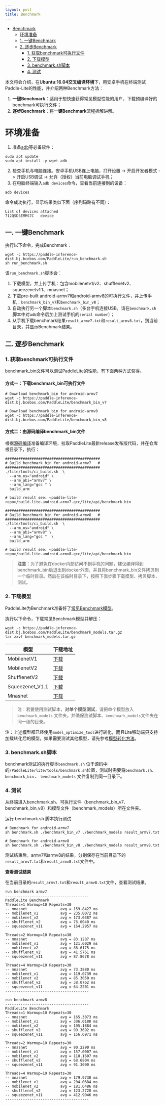 ```yaml
---
layout: post
title: Benchmark
---
```


<!--ts-->
  * [Benchmark](#Benchmark)
      * [环境准备](#环境准备)
      * [1. 一键Benchmark](#一-一键benchmark)
      * [2. 逐步Benchmark](#二-逐步Benchmark)
         * [1. 获取benchmark可执行文件](#1-获取benchmark可执行文件)
         * [2. 下载模型](#2-下载模型)
         * [3. benchmark.sh脚本](#3-benchmark-sh脚本)
         * [4. 测试](#4-测试)
<!--te-->

本文将会介绍，在**Ubuntu:16.04交叉编译环境**下，用安卓手机在终端测试Paddle-Lite的性能，并介绍两种Benchmark方法：

1. **一键Benchmark**：适用于想快速获得常见模型性能的用户，下载预编译好的benchmark可执行文件；
2. **逐步Benchmark**：将**一键Benchmark**流程拆解讲解。

# 环境准备

1. 准备[adb](https://developer.android.com/studio/command-line/adb)等必备软件：
```shell
sudo apt update
sudo apt install -y wget adb
```
2. 检查手机与电脑连接。安卓手机USB连上电脑，打开设置 -> 开启开发者模式 -> 开启USB调试 -> 允许（授权）当前电脑调试手机；
3. 在电脑终端输入`adb devices`命令，查看当前连接到的设备：
```shell
adb devices
```
命令成功执行，显示结果类似下面（序列码略有不同）：
```shell
List of devices attached
712QSDSEMMS7C   device
```

## 一. 一键Benchmark

执行以下命令，完成Benchmark：

```shell
wget -c https://paddle-inference-dist.bj.bcebos.com/PaddleLite/run_benchmark.sh
sh run_benchmark.sh
```

该`run_benchmark.sh`脚本会：

1. 下载模型，并上传手机：包含mobilenetv1/v2、shufflenetv2、squeezenetv1.1、mnasnet；
2. 下载pre-built android-armv7和android-armv8的可执行文件，并上传手机：`benchmark_bin_v7`和`benchmark_bin_v8`；
3. 自动执行另一个脚本`benchmark.sh`（多台手机连接USB，请在`benchmark.sh`脚本中对`adb`命令后加上测试手机的`serial number`）；
4. 从手机下载benchmark结果`result_armv7.txt`和`result_armv8.txt`，到当前目录，并显示Benchmark结果。

## 二. 逐步Benchmark

### 1. 获取benchmark可执行文件

benchmark_bin文件可以测试PaddleLite的性能，有下面两种方式获得。

#### 方式一：下载benchmark_bin可执行文件

```shell
# Download benchmark_bin for android-armv7
wget -c https://paddle-inference-dist.bj.bcebos.com/PaddleLite/benchmark_bin_v7

# Download benchmark_bin for android-armv8
wget -c https://paddle-inference-dist.bj.bcebos.com/PaddleLite/benchmark_bin_v8
```

#### 方式二：由源码编译benchmark_bin文件

根据[源码编译](source_compile.html)准备编译环境，拉取PaddleLite最新release发布版代码，并在仓库根目录下，执行：

```shell
###########################################
# Build benchmark_bin for android-armv7   #
###########################################
./lite/tools/ci_build.sh  \
  --arm_os="android" \
  --arm_abi="armv7" \
  --arm_lang="gcc " \
  build_arm

# build result see: <paddle-lite-repo>/build.lite.android.armv7.gcc/lite/api/benchmark_bin

###########################################
# Build benchmark_bin for android-armv8   #
###########################################
./lite/tools/ci_build.sh  \
  --arm_os="android" \
  --arm_abi="armv8" \
  --arm_lang="gcc "  \
  build_arm

# build result see: <paddle-lite-repo>/build.lite.android.armv8.gcc/lite/api/benchmark_bin
```

> **注意**：为了避免在docker内部访问不到手机的问题，建议编译得到benchmark_bin后退出到docker外面，并且将benchmark_bin文件拷贝到一个临时目录。然后在该临时目录下，按照下面步骤下载模型、拷贝脚本、测试。

### 2. 下载模型

PaddleLite为Benchmark准备好了[常见Benchmark模型](https://paddle-inference-dist.bj.bcebos.com/PaddleLite/benchmark_models.tar.gz)。

执行以下命令，下载常见Benchmark模型并解压：

```shell
wget -c https://paddle-inference-dist.bj.bcebos.com/PaddleLite/benchmark_models.tar.gz
tar zxvf benchmark_models.tar.gz
```

| 模型            | 下载地址                                                        |
| --------------- | ------------------------------------------------------------ |
| MobilenetV1     | [下载](https://paddle-inference-dist.bj.bcebos.com/PaddleLite/mobilenet_v1.tar.gz) |
| MobilenetV2     | [下载](https://paddle-inference-dist.bj.bcebos.com/PaddleLite/mobilenet_v2.tar.gz) |
| ShufflenetV2    | [下载](https://paddle-inference-dist.bj.bcebos.com/PaddleLite/shufflenet_v2.tar.gz) |
| Squeezenet_V1.1 | [下载](https://paddle-inference-dist.bj.bcebos.com/PaddleLite/squeezenet_v11.tar.gz) |
| Mnasnet         | [下载](https://paddle-inference-dist.bj.bcebos.com/PaddleLite/mnasnet.tar.gz) |

> 注：若要使用测试脚本，**对单个模型测试**，请把单个模型放入 `benchmark_models` 文件夹，并确保测试脚本、`benchmark_models`文件夹在同一级的目录。

注：上述模型都已经使用`model_optimize_tool`进行转化，而且Lite移动端只支持加载转化后的模型。如果需要测试其他模型，请先参考[模型转化方法](model_optimize_tool.html)。


### 3. benchmark.sh脚本

benchmark测试的执行脚本`benchmark.sh` 位于源码中的`/PaddleLite/lite/tools/benchmark.sh`位置，测试时需要将`benchmark.sh`、 `benchmark_bin` 、 `benchmark_models` 文件复制到同一目录下。

### 4. 测试

从终端进入benchmark.sh、可执行文件（benchmark_bin_v7、benchmark_bin_v8）和模型文件（benchmark_models）所在文件夹。

运行 benchmark.sh 脚本执行测试

```shell
# Benchmark for android-armv7
sh benchmark.sh ./benchmark_bin_v7 ./benchmark_models result_armv7.txt

# Benchmark for android-armv8
sh benchmark.sh ./benchmark_bin_v8 ./benchmark_models result_armv8.txt
```
测试结束后，armv7和armv8的结果，分别保存在当前目录下的`result_armv7.txt`和`result_armv8.txt`文件中。

**查看测试结果**

在当前目录的`result_armv7.txt`和`result_armv8.txt`文件，查看测试结果。

```shell
run benchmark armv7
--------------------------------------
PaddleLite Benchmark
Threads=1 Warmup=10 Repeats=30
-- mnasnet               avg = 159.8427 ms
-- mobilenet_v1          avg = 235.0072 ms
-- mobilenet_v2          avg = 173.0387 ms
-- shufflenet_v2         avg = 76.0040 ms
-- squeezenet_v11        avg = 164.2957 ms

Threads=2 Warmup=10 Repeats=30
-- mnasnet               avg = 83.1287 ms
-- mobilenet_v1          avg = 121.6029 ms
-- mobilenet_v2          avg = 86.6175 ms
-- shufflenet_v2         avg = 41.5761 ms
-- squeezenet_v11        avg = 87.8678 ms

Threads=4 Warmup=10 Repeats=30
-- mnasnet               avg = 73.3880 ms
-- mobilenet_v1          avg = 119.0739 ms
-- mobilenet_v2          avg = 85.3050 ms
-- shufflenet_v2         avg = 38.0762 ms
-- squeezenet_v11        avg = 64.2201 ms
--------------------------------------

run benchmark armv8
--------------------------------------
PaddleLite Benchmark
Threads=1 Warmup=10 Repeats=30
-- mnasnet               avg = 165.3073 ms
-- mobilenet_v1          avg = 306.0188 ms
-- mobilenet_v2          avg = 195.1884 ms
-- shufflenet_v2         avg = 99.3692 ms
-- squeezenet_v11        avg = 156.6971 ms

Threads=2 Warmup=10 Repeats=30
-- mnasnet               avg = 90.2290 ms
-- mobilenet_v1          avg = 157.0007 ms
-- mobilenet_v2          avg = 118.1607 ms
-- shufflenet_v2         avg = 68.6804 ms
-- squeezenet_v11        avg = 91.3090 ms

Threads=4 Warmup=10 Repeats=30
-- mnasnet               avg = 179.9730 ms
-- mobilenet_v1          avg = 204.0684 ms
-- mobilenet_v2          avg = 181.6486 ms
-- shufflenet_v2         avg = 123.2728 ms
-- squeezenet_v11        avg = 412.9046 ms
--------------------------------------
```
